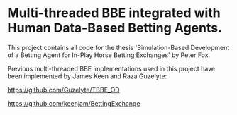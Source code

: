 # Multi-threaded BBE integrated with Human Data-Based Betting Agents.

This project contains all code for the thesis 'Simulation-Based Development of a Betting Agent for In-Play Horse Betting Exchanges' by Peter Fox.



Previous multi-threaded BBE implementations used in this project have been implemented by James Keen and Raza Guzelyte:

https://github.com/Guzelyte/TBBE_OD

https://github.com/keenjam/BettingExchange

